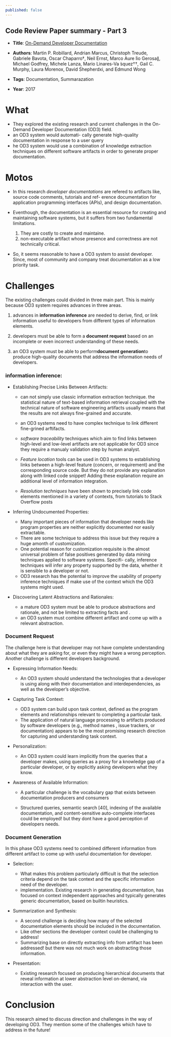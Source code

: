 ```yaml
---
published: false
---
```

## Code Review Paper summary - Part 3

* **Title**: [On-Demand Developer Documentation](https://www.cs.mcgill.ca/~martin/papers/icsme2017nier-od3.pdf.pdf)
* **Authors**: Martin P. Robillard, Andrian Marcus, Christoph Treude,
Gabriele Bavota, Oscar Chaparro†, Neil Ernst, Marco Aure ́lio Gerosa∥, Michael Godfrey,
Michele Lanza, Mario Linares-Va ́squez††, Gail C. Murphy, Laura Morenox, David Shepherdxi, and Edmund Wong

* **Tags**: Documentation, Summarazation
* **Year**: 2017



# What

* They explored the existing research and current challenges in the On-Demand Developer Documentation (OD3) field.
*  an OD3 system would automati- cally generate high-quality documentation in response to a user query
* he OD3 system would use a combination of knowledge extraction techniques on different software artifacts in order to generate proper documentation.

# Motos

* In this research _developer documentations_ are refered to artifacts like, source code comments, tutorials and ref- erence documentation for application programming interfaces (APIs), and design documentation. 
* Eventhough, the documentation is an essential resource for creating and maintaining software systems, but it suffers from two fundamental limitations.
	1. They are costly to create and maintaine.
    2. non-executable artifact whose presence and correctness are not technically critical.
       
* So, it seems reasonable to have a OD3 system to assist developer. Since, most of community and company treat documentation as a low priority task.

# Challenges

The existing challenges could divided in three main part. This is mainly because OD3 system requires advances in three areas. 
	
1. advances in **information inference** are needed to derive, find, or link information useful to developers from different types of information elements.

2. developers must be able to form a **document request** based on an incomplete or even incorrect understanding of these needs.

3. an OD3 system must be able to perform**document generation**to produce high-quality documents that address the information needs of developers.

### information inference:

* Establishing Precise Links Between Artifacts:
	* can not simply use classic information extraction technique. the statistical nature of text-based information retrieval coupled with the technical nature of software engineering artifacts usually means that the results are not always fine-grained and accurate.
   	* an OD3 systems need to have complex technique to link different fine-grined arftifacts.
    
    * _software traceability_ techniques which aim to find links between high-level and low-level artifacts are not applicable for OD3 since they require a manualy validation step by human analyst.
    * _Feature location_ tools can be used in OD3 systems to establishing links between a high-level feature (concern, or requirement) and the corresponding source code. But they do not provide any explanation along with linked code snippet! Adding these explanation require an additional level of information integration.
	*  _Resolution techniques_ have been shown to precisely link code elements mentioned in a variety of contexts, from tutorials to Stack Overflow posts
    
* Inferring Undocumented Properties:
	
    * Many important pieces of information that developer needs like program properties are neither explicitly documented nor easily extractable. 
    * There are some technique to address this issue but they require a huge amonth of customization.
    * One potential reason for customization requisite is the almost universal problem of false positives generated by data mining techniques applied to software systems. Specifi- cally, inference techniques will infer any property supported by the data, whether it is sensible to a developer or not.
    * OD3 research has the potential to improve the usability of property inference techniques if make use of the context which the OD3 systems might used.

* Discovering Latent Abstractions and Rationales:
	* a mature OD3 system must be able to produce abstractions and rationale, and not be limited to extracting facts and .
    * an OD3 system must combine different artifact and come up with a relevant abstraction.
    
    
### Document Request

The challenge here is that developer may not have complete understanding about what they are asking for, or even they might have a wrong perception.
Another challenge is different developers background.

* Expressing Information Needs:
	* An OD3 system should understand the technologies that a developer is using along with their documentation and interdependencies, as well as the developer’s objective.

* Capturing Task Context:
	* OD3 system can build upon task context, defined as the program elements and relationships relevant to completing a particular task.
    * The application of natural language processing to artifacts produced by software developers (e.g., method names , issue trackers, or documentation) appears to be the most promising research direction for capturing and understanding task context.
    
* Personalization:
	* An OD3 system could learn implicitly from the queries that a developer makes, using queries as a proxy for a knowledge gap of a particular developer, or by explicitly asking developers what they know.
    
* Awareness of Available Information: 
	* A particular challenge is the vocabulary gap that exists between documentation producers and consumers

	* Structured queries, semantic search [40], indexing of the available documentation, and content-sensitive auto-complete interfaces could be employed! but they dont have a good perception of developers needs.

### Document Generation
In this phase OD3 systems need to combined different information from different artifact to come up with useful documentation for developer.

* Selection:
	* What makes this problem particularly difficult is that the selection criteria depend on the task context and the specific information need of the developer.
    * implementation. Existing research in generating documentation, has focused on context independent approaches and typically generates generic documentation, based on builtin heuristics.
* Summarization and Synthesis:
	* A second challenge is deciding how many of the selected documentation elements should be included in the documentation.
    * Like other sections the developer context could be challenging to address!
    * Summarizing base on directly extracting info from artifact has been addressed! but there was not much work on abstracting those information.
    
* Presentation:
	* Existing research focused on producing hierarchical documents that reveal information at lower abstraction level on-demand, via interaction with the user.
    

# Conclusion
This research aimed to discuss direction and challenges in the way of developing OD3. They mention some of the challenges which have to address in the future! 




    
    
    













